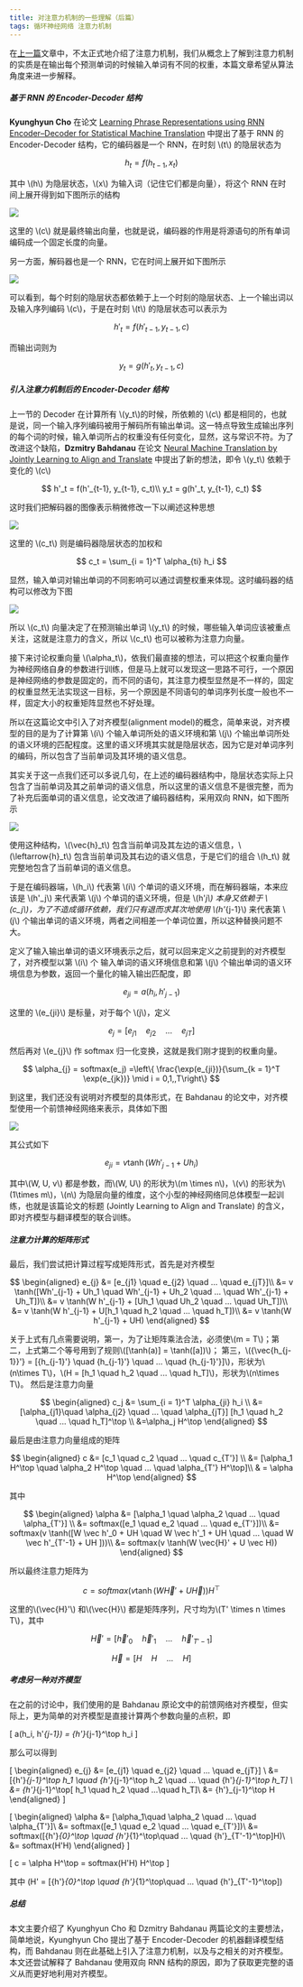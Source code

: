 ```yaml
---
title: 对注意力机制的一些理解（后篇）
tags: 循环神经网络 注意力机制
---
```


在[上一篇](https://seanwangjs.github.io/2021/04/30/attention-mechanisem.html)文章中，不太正式地介绍了注意力机制，我们从概念上了解到注意力机制的实质是在输出每个预测单词的时候输入单词有不同的权重，本篇文章希望从算法角度来进一步解释。

##### 基于 RNN 的 Encoder-Decoder 结构

**Kyunghyun Cho** 在论文 [Learning Phrase Representations using RNN Encoder–Decoder for Statistical Machine Translation](https://arxiv.org/abs/1406.1078) 中提出了基于 RNN 的 Encoder-Decoder 结构，它的编码器是一个 RNN，在时刻 \\(t\\) 的隐层状态为

$$
  h_{t} = f(h_{t-1}, x_t)
  $$

其中 \\(h\\) 为隐层状态，\\(x\\) 为输入词（记住它们都是向量），将这个 RNN 在时间上展开得到如下图所示的结构

![](/resources/2021-05-07-attention-mechanism-2/attention-encoder.png)

这里的 \\(c\\) 就是最终输出向量，也就是说，编码器的作用是将源语句的所有单词编码成一个固定长度的向量。

另一方面，解码器也是一个 RNN，它在时间上展开如下图所示

![](/resources/2021-05-07-attention-mechanism-2/attention-decoder.png)

可以看到，每个时刻的隐层状态都依赖于上一个时刻的隐层状态、上一个输出词以及输入序列编码 \\(c\\)，于是在时刻 \\(t\\) 的隐层状态可以表示为

$$
  h'_t = f(h'_{t-1}, y_{t-1}, c)
  $$

而输出词则为 

$$
  y_t = g(h'_t, y_{t-1}, c)
  $$

##### 引入注意力机制后的 Encoder-Decoder 结构

上一节的 Decoder 在计算所有 \\(y_t\\)的时候，所依赖的 \\(c\\) 都是相同的，也就是说，同一个输入序列编码被用于解码所有输出单词。这一特点导致生成输出序列的每个词的时候，输入单词所占的权重没有任何变化，显然，这与常识不符。为了改进这个缺陷，**Dzmitry Bahdanau** 在论文 [Neural Machine Translation by Jointly Learning to Align and Translate](https://arxiv.org/abs/1409.0473) 中提出了新的想法，即令 \\(y_t\\) 依赖于变化的 \\(c\\)

$$
  h'_t = f(h'_{t-1}, y_{t-1}, c_t)\\
  y_t = g(h'_t, y_{t-1}, c_t) 
  $$

这时我们把解码器的图像表示稍微修改一下以阐述这种思想

![](/resources/2021-05-07-attention-mechanism-2/attention-decoder-2.png)

这里的 \\(c_t\\) 则是编码器隐层状态的加权和

$$
  c_t = \sum_{i = 1}^T \alpha_{ti} h_i
  $$

显然，输入单词对输出单词的不同影响可以通过调整权重来体现。这时编码器的结构可以修改为下图

![](/resources/2021-05-07-attention-mechanism-2/attention-encoder-2.png)

所以 \\(c_t\\) 向量决定了在预测输出单词 \\(y_t\\) 的时候，哪些输入单词应该被重点关注，这就是注意力的含义，所以 \\(c_t\\) 也可以被称为注意力向量。

接下来讨论权重向量 \\(\alpha_t\\)，依我们最直接的想法，可以把这个权重向量作为神经网络自身的参数进行训练，但是马上就可以发现这一思路不可行，一个原因是神经网络的参数是固定的，而不同的语句，其注意力模型显然是不一样的，固定的权重显然无法实现这一目标，另一个原因是不同语句的单词序列长度一般也不一样，固定大小的权重矩阵显然也不好处理。

所以在这篇论文中引入了对齐模型(alignment model)的概念，简单来说，对齐模型的目的是为了计算第 \\(i\\) 个输入单词所处的语义环境和第 \\(j\\) 个输出单词所处的语义环境的匹配程度。这里的语义环境其实就是隐层状态，因为它是对单词序列的编码，所以包含了当前单词及其环境的语义信息。

其实关于这一点我们还可以多说几句，在上述的编码器结构中，隐层状态实际上只包含了当前单词及其之前单词的语义信息，所以这里的语义信息不是很完整，而为了补充后面单词的语义信息，论文改进了编码器结构，采用双向 RNN，如下图所示

![](/resources/2021-05-07-attention-mechanism-2/attention-encoder-3.png)

使用这种结构，\\(\vec{h}_t\\) 包含当前单词及其左边的语义信息，\\(\leftarrow{h}_t\\) 包含当前单词及其右边的语义信息，于是它们的组合 \\(h_t\\) 就完整地包含了当前单词的语义信息。

于是在编码器端，\\(h_i\\) 代表第 \\(i\\) 个单词的语义环境，而在解码器端，本来应该是 \\(h'_j\\) 来代表第 \\(j\\) 个单词的语义环境，但是 \\(h'_j\\) 本身又依赖于 \\(c_j\\)，为了不造成循环依赖，我们只有退而求其次地使用 \\(h'_{j-1}\\) 来代表第 \\(j\\) 个输出单词的语义环境，两者之间相差一个单词位置，所以这种替换问题不大。

定义了输入输出单词的语义环境表示之后，就可以回来定义之前提到的对齐模型了，对齐模型以第 \\(i\\) 个 输入单词的语义环境信息和第 \\(j\\) 个输出单词的语义环境信息为参数，返回一个量化的输入输出匹配度，即 

$$
  e_{ji} = a(h_i, h'_{j-1})
  $$

这里的 \\(e_{ji}\\) 是标量，对于每个 \\(j\\)，定义 

$$
  e_j = [e_{j1}\quad e_{j2} \quad ...\quad e_{jT}]
  $$

然后再对 \\(e_{j}\\) 作 softmax 归一化变换，这就是我们刚才提到的权重向量。

$$
  \alpha_{j} = softmax(e_j) =\left\{ \frac{\exp(e_{ji})}{\sum_{k = 1}^T \exp(e_{jk})} \mid i = 0,1,,T\right\}
  $$

到这里，我们还没有说明对齐模型的具体形式，在 Bahdanau 的论文中，对齐模型使用一个前馈神经网络来表示，具体如下图

![](/resources/2021-05-07-attention-mechanism-2/attention-alignment.png)

其公式如下

$$
  e_{ji} = v \tanh(W h'_{j-1} + U h_i)
  $$

其中\\(W, U, v\\) 都是参数，而\\(W, U\\) 的形状为\\(m \times n\\)，\\(v\\) 的形状为\\(1\times m\\)，\\(n\\) 为隐层向量的维度，这个小型的神经网络同总体模型一起训练，也就是该篇论文的标题 (Jointly Learning to Align and Translate) 的含义，即对齐模型与翻译模型的联合训练。

##### 注意力计算的矩阵形式

最后，我们尝试把计算过程写成矩阵形式，首先是对齐模型

$$
  \begin{aligned}
  e_{j} &= [e_{j1} \quad e_{j2} \quad ... \quad e_{jT}]\\
    &= v \tanh([Wh'_{j-1} + Uh_1 \quad Wh'_{j-1} + Uh_2 \quad ... \quad Wh'_{j-1} + Uh_T])\\
    &= v \tanh(W h'_{j-1} + [Uh_1 \quad Uh_2 \quad ... \quad Uh_T])\\
    &= v \tanh(W h'_{j-1} + U[h_1 \quad h_2 \quad ... \quad h_T])\\
    &= v \tanh(W h'_{j-1} + UH) 
  \end{aligned}
  $$

关于上式有几点需要说明，第一，为了让矩阵乘法合法，必须使\\(m = T\\)；第二，上式第二个等号用到了规则\\([\tanh(a)] = \tanh([a])\\)； 第三，\\({\vec{h_{j-1}}'} = [{h_{j-1}'} \quad {h_{j-1}'} \quad ... \quad {h_{j-1}'}]\\)，形状为\\(n\times T\\)，\\(H = [h_1 \quad h_2 \quad ... \quad h_T]\\)，形状为\\(n\times T\\)。 然后是注意力向量

$$
  \begin{aligned}
  c_j &= \sum_{i = 1}^T \alpha_{ji} h_i \\
  &= [\alpha_{j1}\quad \alpha_{j2} \quad ... \quad \alpha_{jT}] [h_1 \quad h_2 \quad ... \quad h_T]^\top  \\
  &=\alpha_j H^\top
  \end{aligned}
  $$

最后是由注意力向量组成的矩阵

$$
  \begin{aligned}
  c &= [c_1 \quad c_2 \quad ... \quad c_{T'}] \\
  &= [\alpha_1 H^\top \quad \alpha_2 H^\top \quad ... \quad \alpha_{T'} H^\top]\\
  & = \alpha H^\top
  \end{aligned}
  $$

其中

$$
  \begin{aligned}
  \alpha &= [\alpha_1 \quad \alpha_2 \quad ... \quad \alpha_{T'}] \\
  &= softmax([e_1 \quad e_2 \quad ... \quad e_{T'}])\\
  &= softmax(v \tanh([W \vec h'_0 + UH \quad W \vec h'_1 + UH \quad ... \quad W \vec h'_{T'-1} + UH ]))\\
  &= softmax(v \tanh(W \vec{H}' + U \vec H))
  \end{aligned}
  $$

所以最终注意力矩阵为

$$
  c = softmax(v \tanh(W \vec{H}' + U \vec H)) H^\top
  $$

这里的\\(\vec{H}'\\) 和\\(\vec{H}\\) 都是矩阵序列，尺寸均为\\(T' \times n \times T\\)，其中

$$
  \vec{H}' = [\vec{h}'_0 \quad \vec{h}'_1 \quad ... \quad \vec{h}'_{T' - 1}]
  $$

$$
  \vec{H} = [H \quad H \quad ... \quad H]
  $$

##### 考虑另一种对齐模型

在之前的讨论中，我们使用的是 Bahdanau 原论文中的前馈网络对齐模型，但实际上，更为简单的对齐模型是直接计算两个参数向量的点积，即

\[
  a(h_i, h'_{j-1}) = {h'}_{j-1}^\top h_i
  \]

那么可以得到 

\[
  \begin{aligned}
  e_{j} &= [e_{j1} \quad e_{j2} \quad ... \quad e_{jT}] \\
  &= [{h'}_{j-1}^\top h_1 \quad {h'}_{j-1}^\top h_2 \quad ... \quad {h'}_{j-1}^\top h_T] \\
  &= {h'}_{j-1}^\top[ h_1 \quad h_2 \quad ...\quad h_T]\\
  &= {h'}_{j-1}^\top H
  \end{aligned}
  \]

\[
  \begin{aligned}
  \alpha &= [\alpha_1\quad \alpha_2 \quad ... \quad \alpha_{T'}]\\
  &= softmax([e_1 \quad e_2 \quad ... \quad e_{T'}])\\
  &= softmax([{h'}_{0}^\top \quad {h'}_{1}^\top\quad ... \quad {h'}_{T'-1}^\top]H)\\
  &= softmax(H'H)
  \end{aligned}
  \]

\[
  c = \alpha H^\top = softmax(H'H) H^\top
  \]

其中 \(H' = [{h'}_{0}^\top \quad {h'}_{1}^\top\quad ... \quad {h'}_{T'-1}^\top]\)


##### 总结

本文主要介绍了 Kyunghyun Cho 和 Dzmitry Bahdanau 两篇论文的主要想法，简单地说，Kyunghyun Cho 提出了基于 Encoder-Decoder 的机器翻译模型结构，而 Bahdanau 则在此基础上引入了注意力机制，以及与之相关的对齐模型。本文还尝试解释了 Bahdanau 使用双向 RNN 结构的原因，即为了获取更完整的语义从而更好地利用对齐模型。